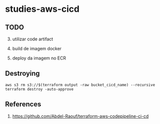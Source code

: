 # studies-aws-cicd


## TODO

3. utilizar code artifact

4. build de imagem docker

5.  deploy da imagem no ECR

## Destroying

```shell
aws s3 rm s3://$(terraform output -raw bucket_cicd_name) --recursive 
terraform destroy -auto-approve
```

## References
1. https://github.com/Abdel-Raouf/terraform-aws-codepipeline-ci-cd